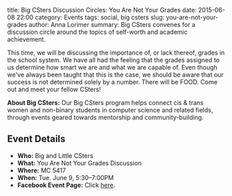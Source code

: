 title: Big CSters Discussion Circles: You Are Not Your Grades
date: 2015-06-08 22:00
category: Events
tags: social, big csters
slug: you-are-not-your-grades
author: Anna Lorimer
summary: Big CSters convenes for a discussion circle around the topics of self-worth and academic achievement.

This time, we will be discussing the importance of, or lack thereof, grades in
the school system. We have all had the feeling that the grades assigned to us
determine how smart we are and what we are capable of. Even though we've always
been taught that this is the case, we should be aware that our success is not
determined solely by a number. There will be FOOD. Come out and meet your
fellow CSters!

**About Big CSters:** Our Big CSters program helps connect cis &amp; trans
women and non-binary students in computer science and related fields, through
events geared towards mentorship and community-building.

## Event Details ##

+ **Who:** Big and Little CSters
+ **What:** You Are Not Your Grades Discussion
+ **Where:** MC 5417
+ **When:** Tue. June 9, 5:30&ndash;7:00PM
+ **Facebook Event Page:** Click
[here](https://www.facebook.com/events/859947664055127/).
